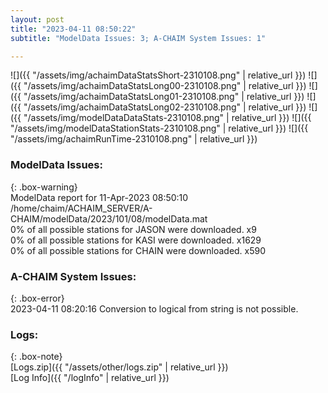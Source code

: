 ```yaml
---
layout: post
title: "2023-04-11 08:50:22"
subtitle: "ModelData Issues: 3; A-CHAIM System Issues: 1"

---
```


![]({{ "/assets/img/achaimDataStatsShort-2310108.png" | relative_url }})
![]({{ "/assets/img/achaimDataStatsLong00-2310108.png" | relative_url }})
![]({{ "/assets/img/achaimDataStatsLong01-2310108.png" | relative_url }})
![]({{ "/assets/img/achaimDataStatsLong02-2310108.png" | relative_url }})
![]({{ "/assets/img/modelDataDataStats-2310108.png" | relative_url }})
![]({{ "/assets/img/modelDataStationStats-2310108.png" | relative_url }})
![]({{ "/assets/img/achaimRunTime-2310108.png" | relative_url }})


### ModelData Issues:  
  
{: .box-warning}  
 ModelData report for 11-Apr-2023 08:50:10   
 /home/chaim/ACHAIM_SERVER/A-CHAIM/modelData/2023/101/08/modelData.mat   
 0% of all possible stations for JASON were downloaded. x9   
 0% of all possible stations for KASI were downloaded. x1629   
 0% of all possible stations for CHAIN were downloaded. x590   
  
### A-CHAIM System Issues:  
  
{: .box-error}  
2023-04-11 08:20:16 Conversion to logical from string is not possible.  

### Logs:  
  
{: .box-note}  
[Logs.zip]({{ "/assets/other/logs.zip" | relative_url }})  
[Log Info]({{ "/logInfo" | relative_url }})  
